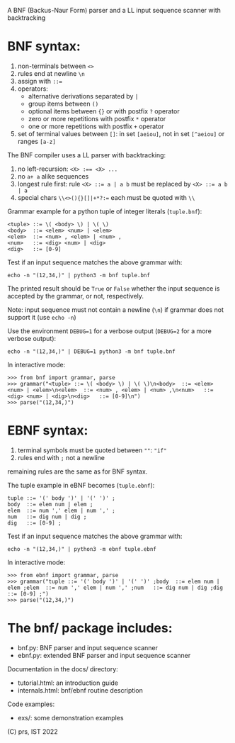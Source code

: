 A BNF (Backus-Naur Form) parser and a LL input sequence scanner with backtracking

BNF syntax:
===========

1. non-terminals between `<>`
2. rules end at newline `\n`
3. assign with `::=`
4. operators:
	* alternative derivations separated by `|`
	* group items between `()`
	* optional items between `{}` or with postfix `?` operator
	* zero or more repetitions with postfix `*` operator
	* one or more repetitions with postfix `+` operator
5. set of terminal values between `[]`: in set `[aeiou]`, not in set `[^aeiou]` or ranges `[a-z]`

The BNF compiler uses a LL parser with backtracking:

1. no left-recursion: `<X> :== <X> ...`
2. no `a+ a` alike sequences
3. longest rule first: rule `<X> ::= a | a b` must be replaced by `<X> ::= a b | a`
4. special chars `\\<>(){}[]|+*?:=` each must be quoted with `\\`

Grammar example for a python tuple of integer literals (`tuple.bnf`):

```bnf
<tuple> ::= \( <body> \) | \( \)
<body>  ::= <elem> <num> | <elem>
<elem>  ::= <num> , <elem> | <num> ,
<num>   ::= <dig> <num> | <dig>
<dig>   ::= [0-9]
```

Test if an input sequence matches the above grammar with:

```
echo -n "(12,34,)" | python3 -m bnf tuple.bnf
```

The printed result should be `True` or `False` whether
the input sequence is accepted by the grammar, or not, respectively.

Note: input sequence must not contain a newline (`\n`) if grammar does not support it (use `echo -n`)

Use the environment `DEBUG=1` for a verbose output
(`DEBUG=2` for a more verbose output):

```
echo -n "(12,34,)" | DEBUG=1 python3 -m bnf tuple.bnf
```

In interactive mode:
```
>>> from bnf import grammar, parse
>>> grammar("<tuple> ::= \( <body> \) | \( \)\n<body>  ::= <elem> <num> | <elem>\n<elem>  ::= <num> , <elem> | <num> ,\n<num>   ::= <dig> <num> | <dig>\n<dig>   ::= [0-9]\n")
>>> parse("(12,34,)")
```

EBNF syntax:
============

1. terminal symbols must be quoted between `""`: `"if"`
2. rules end with `;` not a newline

remaining rules are the same as for BNF syntax.

The tuple example in eBNF becomes (`tuple.ebnf`):

```bnf
tuple ::= '(' body ')' | '(' ')' ;
body  ::= elem num | elem ;
elem  ::= num ',' elem | num ',' ;
num   ::= dig num | dig ;
dig   ::= [0-9] ;
```

Test if an input sequence matches the above grammar with:

```
echo -n "(12,34,)" | python3 -m ebnf tuple.ebnf
```

In interactive mode:
```
>>> from ebnf import grammar, parse
>>> grammar("tuple ::= '(' body ')' | '(' ')' ;body  ::= elem num | elem ;elem  ::= num ',' elem | num ',' ;num   ::= dig num | dig ;dig   ::= [0-9] ;")
>>> parse("(12,34,)")
```

The bnf/ package includes:
==========================

* bnf.py: BNF parser and input sequence scanner
* ebnf.py: extended BNF parser and input sequence scanner

Documentation in the docs/ directory:

* tutorial.html: an introduction guide
* internals.html: bnf/ebnf routine description

Code examples:

* exs/: some demonstration examples

(C) prs, IST 2022
